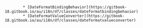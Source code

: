             * [DateFormatBindingBehavior](https://gitbook-18.gitbook.io/au/i18n/df/classes/dateformatbindingbehavior)
            * [DateFormatValueConverter](https://gitbook-18.gitbook.io/au/i18n/df/classes/dateformatvalueconverter)

